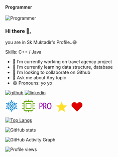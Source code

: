 #### Programmer
![Programmer](https://media-exp1.licdn.com/dms/image/C4E03AQElY9BtQwu82g/profile-displayphoto-shrink_400_400/0/1622904895703?e=1645660800&v=beta&t=edFZwKr0Oy48WaF9p5JKpaK3ijil66EA135pS4Xn2A4)

### Hi there 👋,
you are in Sk Muktadir's Profile..😄

Skills: C++ / Java

- 🔭 I’m currently working on travel agency project 
- 🌱 I’m currently learning data structure, database 
- 👯 I’m looking to collaborate on Github 
- 💬 Ask me about Any topic 
- 😄 Pronouns: yo yo 


[<img src='https://cdn.jsdelivr.net/npm/simple-icons@3.0.1/icons/github.svg' alt='github' height='40'>](https://github.com/skmuktadir)  [<img src='https://cdn.jsdelivr.net/npm/simple-icons@3.0.1/icons/linkedin.svg' alt='linkedin' height='40'>](https://www.linkedin.com/in/https://www.linkedin.com/in/sk-muktadir-b7141a1ab/)  

<a href='https://archiveprogram.github.com/'><img src='https://raw.githubusercontent.com/acervenky/animated-github-badges/master/assets/acbadge.gif' width='40' height='40'></a> <a href='https://docs.github.com/en/developers'><img src='https://raw.githubusercontent.com/acervenky/animated-github-badges/master/assets/devbadge.gif' width='40' height='40'></a> <a href='https://github.com/pricing'><img src='https://raw.githubusercontent.com/acervenky/animated-github-badges/master/assets/pro.gif' width='40' height='40'></a> <a href='https://stars.github.com/'><img src='https://raw.githubusercontent.com/acervenky/animated-github-badges/master/assets/starbadge.gif' width='35' height='35'></a> <a href='https://docs.github.com/en/github/supporting-the-open-source-community-with-github-sponsors'><img src='https://raw.githubusercontent.com/acervenky/animated-github-badges/master/assets/sponsorbadge.gif' width='35' height='35'></a> 

[![Top Langs](https://github-readme-stats.vercel.app/api/top-langs/?username=skmuktadir)](https://github.com/anuraghazra/github-readme-stats)

![GitHub stats](https://github-readme-stats.vercel.app/api?username=skmuktadir&show_icons=true)  

![GitHub Activity Graph](https://activity-graph.herokuapp.com/graph?username=skmuktadir)  

![Profile views](https://gpvc.arturio.dev/skmuktadir)  
